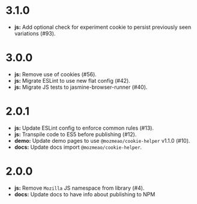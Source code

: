 # 3.1.0

- **js:** Add optional check for experiment cookie to persist previously seen variations (#93).

# 3.0.0

- **js:** Remove use of cookies (#56).
- **js:** Migrate ESLint to use new flat config (#42).
- **js:** Migrate JS tests to jasmine-browser-runner (#40).

# 2.0.1

- **js:** Update ESLint config to enforce common rules (#13).
- **js:** Transpile code to ES5 before publishing (#12).
- **demo:** Update demo pages to use `@mozmeao/cookie-helper` v1.1.0 (#10).
- **docs:** Update docs import `@mozmeao/cookie-helper`.

# 2.0.0

- **js:** Remove `Mozilla` JS namespace from library (#4).
- **docs:** Update docs to have info about publishing to NPM
